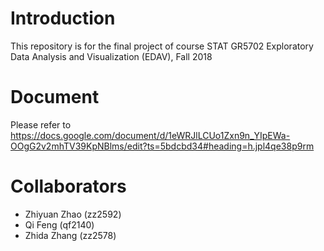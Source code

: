 # Introduction
This repository is for the final project of course
	STAT GR5702 Exploratory Data Analysis and Visualization (EDAV), Fall 2018

# Document
Please refer to https://docs.google.com/document/d/1eWRJlLCUo1Zxn9n_YIpEWa-OOgG2v2mhTV39KpNBlms/edit?ts=5bdcbd34#heading=h.jpl4qe38p9rm

# Collaborators
- Zhiyuan Zhao (zz2592)
- Qi Feng (qf2140)
- Zhida Zhang (zz2578)

